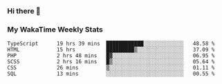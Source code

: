 ### Hi there 👋

<!--
**royschrauwen/royschrauwen** is a ✨ _special_ ✨ repository because its `README.md` (this file) appears on your GitHub profile.

Here are some ideas to get you started:

- 🔭 I’m currently working on ...
- 🌱 I’m currently learning ...
- 👯 I’m looking to collaborate on ...
- 🤔 I’m looking for help with ...
- 💬 Ask me about ...
- 📫 How to reach me: ...
- 😄 Pronouns: ...
- ⚡ Fun fact: ...
-->


### My WakaTime Weekly Stats
<!--START_SECTION:waka-->

```text
TypeScript      19 hrs 39 mins  ████████████░░░░░░░░░░░░░   48.58 %
HTML            15 hrs          █████████▒░░░░░░░░░░░░░░░   37.09 %
PHP             2 hrs 48 mins   █▓░░░░░░░░░░░░░░░░░░░░░░░   06.95 %
SCSS            2 hrs 16 mins   █▒░░░░░░░░░░░░░░░░░░░░░░░   05.64 %
CSS             26 mins         ▒░░░░░░░░░░░░░░░░░░░░░░░░   01.11 %
SQL             13 mins         ░░░░░░░░░░░░░░░░░░░░░░░░░   00.55 %
```

<!--END_SECTION:waka-->
